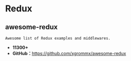 # Redux

## awesome-redux

    Awesome list of Redux examples and middlewares.

* **11300+**
* **GitHub：**<https://github.com/xgrommx/awesome-redux>